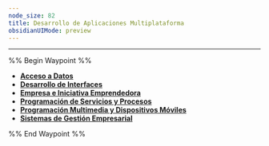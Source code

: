 ```yaml
---
node_size: 82
title: Desarrollo de Aplicaciones Multiplataforma
obsidianUIMode: preview
---
```

---
%% Begin Waypoint %%
- **[Acceso a Datos](./Acceso%20a%20Datos/Acceso%20a%20Datos.md)**
- **[Desarrollo de Interfaces](./Desarrollo%20de%20Interfaces/Desarrollo%20de%20Interfaces.md)**
- **[Empresa e Iniciativa Emprendedora](./Empresa%20e%20Iniciativa%20Emprendedora/Empresa%20e%20Iniciativa%20Emprendedora.md)**
- **[Programación de Servicios y Procesos](./Programaci%C3%B3n%20de%20Servicios%20y%20Procesos/Programaci%C3%B3n%20de%20Servicios%20y%20Procesos.md)**
- **[Programación Multimedia y Dispositivos Móviles](./Programaci%C3%B3n%20Multimedia%20y%20Dispositivos%20M%C3%B3viles/Programaci%C3%B3n%20Multimedia%20y%20Dispositivos%20M%C3%B3viles.md)**
- **[Sistemas de Gestión Empresarial](./Sistemas%20de%20Gesti%C3%B3n%20Empresarial/Sistemas%20de%20Gesti%C3%B3n%20Empresarial.md)**

%% End Waypoint %%